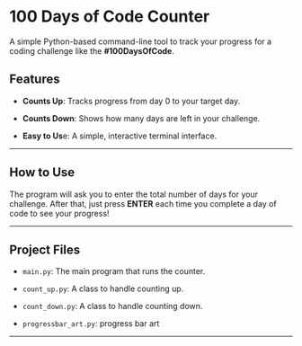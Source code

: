 # 100 Days of Code Counter
A simple Python-based command-line tool to track your progress for a coding challenge like the **#100DaysOfCode**.

## Features
* **Counts Up**: Tracks progress from day 0 to your target day.

* **Counts Down**: Shows how many days are left in your challenge.

* **Easy to Us**e: A simple, interactive terminal interface.
 <hr>


## How to Use
The program will ask you to enter the total number of days for your challenge. After that, just press **ENTER** each time you complete a day of code to see your progress!



<hr>

## Project Files
* `main.py`: The main program that runs the counter.

* `count_up.py`: A class to handle counting up.

* `count_down.py`: A class to handle counting down.

* `progressbar_art.py`: progress bar art
<hr>




